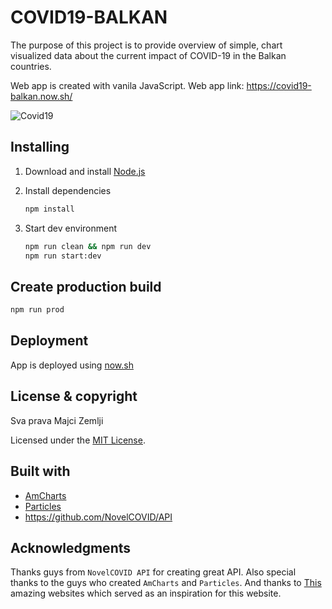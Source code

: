 # COVID19-BALKAN

The purpose of this project is to provide overview of simple, chart visualized data about the current
impact of COVID-19 in the Balkan countries.

Web app is created with vanila JavaScript. Web app link: https://covid19-balkan.now.sh/

![Covid19](src/assets/covid19-g.gif)

## Installing

1. Download and install [Node.js](https://nodejs.org/en/)

2. Install dependencies

   ```bash
   npm install
   ```

3. Start dev environment

   ```bash
   npm run clean && npm run dev
   npm run start:dev
   ```

## Create production build

```bash
npm run prod
```

## Deployment

App is deployed using [now.sh](https://zeit.co/home)

## License & copyright

Sva prava Majci Zemlji

Licensed under the [MIT License](LICENSE).

## Built with

- [AmCharts](https://github.com/amcharts)
- [Particles](https://github.com/marcbruederlin/particles.js/)
- https://github.com/NovelCOVID/API

## Acknowledgments

Thanks guys from `NovelCOVID API` for creating great API. Also special thanks to the guys who created `AmCharts` and `Particles`.
And thanks to [This](https://covidvisualizer.com/) amazing websites which served as an inspiration for this website.
